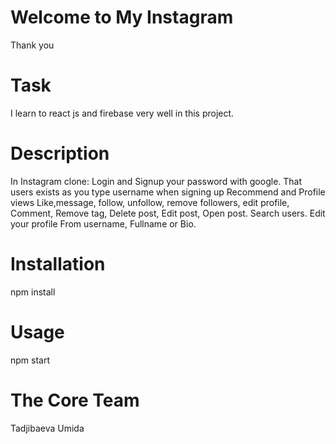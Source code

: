 # Welcome to My Instagram
Thank you

# Task
I learn to react js and firebase very well in this project. 

# Description
In Instagram clone: Login and Signup your password with google. That users exists as you type username when signing up  Recommend and Profile views Like,message,  follow, unfollow, remove followers, edit profile,  Comment, Remove tag,  Delete post, Edit post, Open post. Search users. Edit your profile From username, Fullname or Bio.

# Installation
npm install

# Usage
npm start

# The Core Team
Tadjibaeva Umida